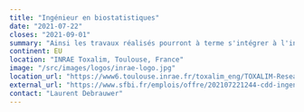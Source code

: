 ```yaml
---
title: "Ingénieur en biostatistiques"
date: "2021-07-22"
closes: "2021-09-01"
summary: "Ainsi les travaux réalisés pourront à terme s'intégrer à l'interface Galaxy Workflow4Metabolomics (W4M) développée en collaboration entre l'Institut français de Bioinformatique (IFB) et l'infrastructure Nationale en métabolomique et fluxomique (MetaboHUB) dont MetaToul est partenaire"
continent: EU
location: "INRAE Toxalim, Toulouse, France"
image: "/src/images/logos/inrae-logo.jpg"
location_url: "https://www6.toulouse.inrae.fr/toxalim_eng/TOXALIM-Research-Centre-in-Food-Toxicology"
external_url: "https://www.sfbi.fr/emplois/offre/202107221244-cdd-ingenieur-en-biostatistiques"
contact: "Laurent Debrauwer"
---
```

